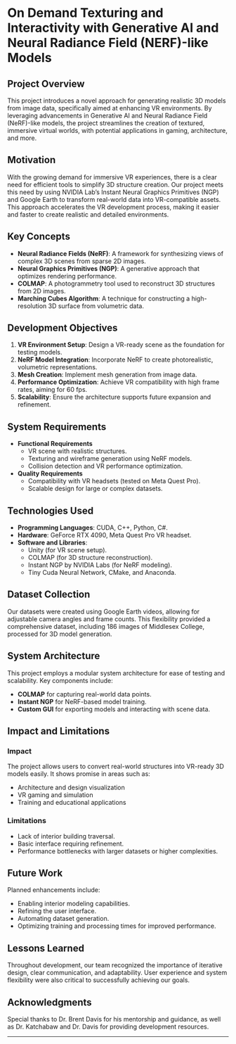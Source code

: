# On Demand Texturing and Interactivity with Generative AI and Neural Radiance Field (NERF)-like Models

## Project Overview
This project introduces a novel approach for generating realistic 3D models from image data, specifically aimed at enhancing VR environments. By leveraging advancements in Generative AI and Neural Radiance Field (NeRF)-like models, the project streamlines the creation of textured, immersive virtual worlds, with potential applications in gaming, architecture, and more.

## Motivation
With the growing demand for immersive VR experiences, there is a clear need for efficient tools to simplify 3D structure creation. Our project meets this need by using NVIDIA Lab’s Instant Neural Graphics Primitives (NGP) and Google Earth to transform real-world data into VR-compatible assets. This approach accelerates the VR development process, making it easier and faster to create realistic and detailed environments.

## Key Concepts
- **Neural Radiance Fields (NeRF)**: A framework for synthesizing views of complex 3D scenes from sparse 2D images.
- **Neural Graphics Primitives (NGP)**: A generative approach that optimizes rendering performance.
- **COLMAP**: A photogrammetry tool used to reconstruct 3D structures from 2D images.
- **Marching Cubes Algorithm**: A technique for constructing a high-resolution 3D surface from volumetric data.

## Development Objectives
1. **VR Environment Setup**: Design a VR-ready scene as the foundation for testing models.
2. **NeRF Model Integration**: Incorporate NeRF to create photorealistic, volumetric representations.
3. **Mesh Creation**: Implement mesh generation from image data.
4. **Performance Optimization**: Achieve VR compatibility with high frame rates, aiming for 60 fps.
5. **Scalability**: Ensure the architecture supports future expansion and refinement.

## System Requirements
- **Functional Requirements**
  - VR scene with realistic structures.
  - Texturing and wireframe generation using NeRF models.
  - Collision detection and VR performance optimization.
- **Quality Requirements**
  - Compatibility with VR headsets (tested on Meta Quest Pro).
  - Scalable design for large or complex datasets.

## Technologies Used
- **Programming Languages**: CUDA, C++, Python, C#.
- **Hardware**: GeForce RTX 4090, Meta Quest Pro VR headset.
- **Software and Libraries**:
  - Unity (for VR scene setup).
  - COLMAP (for 3D structure reconstruction).
  - Instant NGP by NVIDIA Labs (for NeRF modeling).
  - Tiny Cuda Neural Network, CMake, and Anaconda.

## Dataset Collection
Our datasets were created using Google Earth videos, allowing for adjustable camera angles and frame counts. This flexibility provided a comprehensive dataset, including 186 images of Middlesex College, processed for 3D model generation.

## System Architecture
This project employs a modular system architecture for ease of testing and scalability. Key components include:
- **COLMAP** for capturing real-world data points.
- **Instant NGP** for NeRF-based model training.
- **Custom GUI** for exporting models and interacting with scene data.

## Impact and Limitations
### Impact
The project allows users to convert real-world structures into VR-ready 3D models easily. It shows promise in areas such as:
- Architecture and design visualization
- VR gaming and simulation
- Training and educational applications

### Limitations
- Lack of interior building traversal.
- Basic interface requiring refinement.
- Performance bottlenecks with larger datasets or higher complexities.

## Future Work
Planned enhancements include:
- Enabling interior modeling capabilities.
- Refining the user interface.
- Automating dataset generation.
- Optimizing training and processing times for improved performance.

## Lessons Learned
Throughout development, our team recognized the importance of iterative design, clear communication, and adaptability. User experience and system flexibility were also critical to successfully achieving our goals.

## Acknowledgments
Special thanks to Dr. Brent Davis for his mentorship and guidance, as well as Dr. Katchabaw and Dr. Davis for providing development resources.

---

